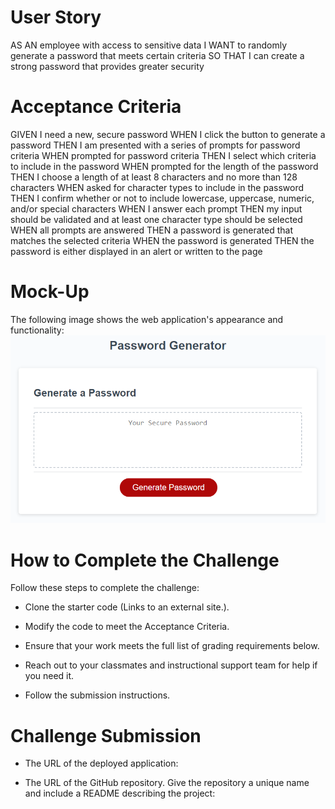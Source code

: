 # User Story
AS AN employee with access to sensitive data
I WANT to randomly generate a password that meets certain criteria
SO THAT I can create a strong password that provides greater security

# Acceptance Criteria
GIVEN I need a new, secure password
WHEN I click the button to generate a password
THEN I am presented with a series of prompts for password criteria
WHEN prompted for password criteria
THEN I select which criteria to include in the password
WHEN prompted for the length of the password
THEN I choose a length of at least 8 characters and no more than 128 characters
WHEN asked for character types to include in the password
THEN I confirm whether or not to include lowercase, uppercase, numeric, and/or special characters
WHEN I answer each prompt
THEN my input should be validated and at least one character type should be selected
WHEN all prompts are answered
THEN a password is generated that matches the selected criteria
WHEN the password is generated
THEN the password is either displayed in an alert or written to the page

# Mock-Up
The following image shows the web application's appearance and functionality:
![mock-up](./assets/images/03-javascript-homework-demo.png)

# How to Complete the Challenge
Follow these steps to complete the challenge:

* Clone the starter code (Links to an external site.).

* Modify the code to meet the Acceptance Criteria.

* Ensure that your work meets the full list of grading requirements below.

* Reach out to your classmates and instructional support team for help if you need it.

* Follow the submission instructions.

# Challenge Submission
* The URL of the deployed application:

* The URL of the GitHub repository. Give the repository a unique name and include a README describing the project: